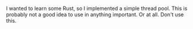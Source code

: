 I wanted to learn some Rust, so I implemented a simple thread pool. This is
probably not a good idea to use in anything important. Or at all. Don't use
this.
